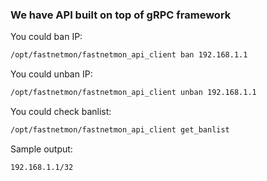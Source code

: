 ### We have API built on top of gRPC framework

You could ban IP:
```bash
/opt/fastnetmon/fastnetmon_api_client ban 192.168.1.1
```

You could unban IP:
```bash
/opt/fastnetmon/fastnetmon_api_client unban 192.168.1.1
```

You could check banlist:
```bash
/opt/fastnetmon/fastnetmon_api_client get_banlist
```

Sample output:
```bash
192.168.1.1/32
```

